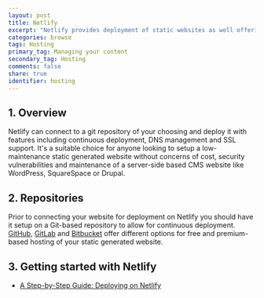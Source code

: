 ```yaml
---
layout: post
title: Netlify
excerpt: "Netlify provides deployment of static websites as well offering integration with a range JAMstack architecture."
categories: browse
tags: Hosting
primary_tag: Managing your content
secondary_tag: Hosting
comments: false
share: true
identifier: hosting
---
```


## 1. Overview
Netlify can connect to a git repository of your choosing and deploy it with features including continuous deployment, DNS management and SSL support. It's a suitable choice for anyone looking to setup a low-maintenance static generated website without concerns of cost, security vulnerabilities and maintenance of a server-side based CMS website like WordPress, SquareSpace or Drupal.

## 2. Repositories
Prior to connecting your website for deployment on Netlify you should have it setup on a Git-based repository to allow for continuous deployment. [GitHub](http://github.com), [GitLab](https://gitlab.com/) and [Bitbucket](https://bitbucket.org/) offer different options for free and premium-based hosting of your static generated website.

## 3. Getting started with Netlify
- [A Step-by-Step Guide: Deploying on Netlify](https://www.netlify.com/blog/2016/09/29/a-step-by-step-guide-deploying-on-netlify/)